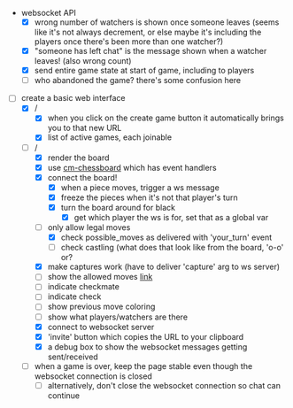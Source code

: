 - websocket API
  - [x] wrong number of watchers is shown once someone leaves (seems like it's not always decrement, or else maybe it's including the players once there's been more than one watcher?)
  - [x] "someone has left chat" is the message shown when a watcher leaves! (also wrong count)
  - [x] send entire game state at start of game, including to players
  - [ ] who abandoned the game? there's some confusion here

- [ ] create a basic web interface
  - [x] /
    - [x] when you click on the create game button it automatically brings you to that new URL
    - [x] list of active games, each joinable
  - [ ] /<uid>
    - [x] render the board
    - [x] use [cm-chessboard][3] which has event handlers
    - [x] connect the board!
        - [x] when a piece moves, trigger a ws message
        - [x] freeze the pieces when it's not that player's turn
        - [x] turn the board around for black
          - [x] get which player the ws is for, set that as a global var
    - [ ] only allow legal moves
      - [x] check possible_moves as delivered with 'your_turn' event
      - [ ] check castling (what does that look like from the board, 'o-o' or?
    - [x] make captures work (have to deliver 'capture' arg to ws server)
    - [ ] show the allowed moves  [link][4]
    - [ ] indicate checkmate
    - [ ] indicate check
    - [ ] show previous move coloring
    - [ ] show what players/watchers are there
    - [x] connect to websocket server
    - [x] 'invite' button which copies the URL to your clipboard
    - [x] a debug box to show the websocket messages getting sent/received
  - [ ] when a game is over, keep the page stable even though the websocket connection is closed
    - [ ] alternatively, don't close the websocket connection so chat can continue

[1]: https://websockets.readthedocs.io/en/stable/intro/index.html
[2]: https://websockets.readthedocs.io/en/stable/topics/authentication.html
[3]: https://github.com/shaack/cm-chessboard#enablemoveinputeventhandler-color--undefined
[4]: https://shaack.com/projekte/cm-chessboard/examples/validate-moves.html
